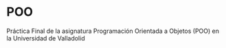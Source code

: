 # POO
Práctica Final de la asignatura Programación Orientada a Objetos (POO) en la Universidad de Valladolid
